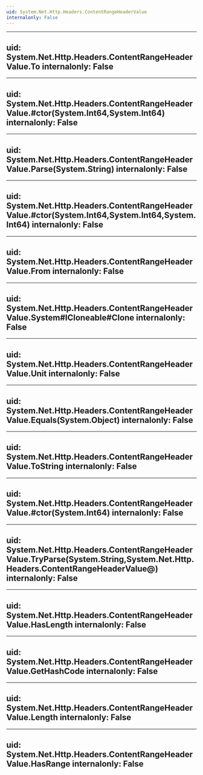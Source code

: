 ```yaml
---
uid: System.Net.Http.Headers.ContentRangeHeaderValue
internalonly: False
---
```


---
uid: System.Net.Http.Headers.ContentRangeHeaderValue.To
internalonly: False
---

---
uid: System.Net.Http.Headers.ContentRangeHeaderValue.#ctor(System.Int64,System.Int64)
internalonly: False
---

---
uid: System.Net.Http.Headers.ContentRangeHeaderValue.Parse(System.String)
internalonly: False
---

---
uid: System.Net.Http.Headers.ContentRangeHeaderValue.#ctor(System.Int64,System.Int64,System.Int64)
internalonly: False
---

---
uid: System.Net.Http.Headers.ContentRangeHeaderValue.From
internalonly: False
---

---
uid: System.Net.Http.Headers.ContentRangeHeaderValue.System#ICloneable#Clone
internalonly: False
---

---
uid: System.Net.Http.Headers.ContentRangeHeaderValue.Unit
internalonly: False
---

---
uid: System.Net.Http.Headers.ContentRangeHeaderValue.Equals(System.Object)
internalonly: False
---

---
uid: System.Net.Http.Headers.ContentRangeHeaderValue.ToString
internalonly: False
---

---
uid: System.Net.Http.Headers.ContentRangeHeaderValue.#ctor(System.Int64)
internalonly: False
---

---
uid: System.Net.Http.Headers.ContentRangeHeaderValue.TryParse(System.String,System.Net.Http.Headers.ContentRangeHeaderValue@)
internalonly: False
---

---
uid: System.Net.Http.Headers.ContentRangeHeaderValue.HasLength
internalonly: False
---

---
uid: System.Net.Http.Headers.ContentRangeHeaderValue.GetHashCode
internalonly: False
---

---
uid: System.Net.Http.Headers.ContentRangeHeaderValue.Length
internalonly: False
---

---
uid: System.Net.Http.Headers.ContentRangeHeaderValue.HasRange
internalonly: False
---
